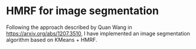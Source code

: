 # HMRF for image segmentation

Following the approach described by Quan Wang in https://arxiv.org/abs/1207.3510, I have implemented an image segmentation
algorithm based on KMeans + HMRF.


